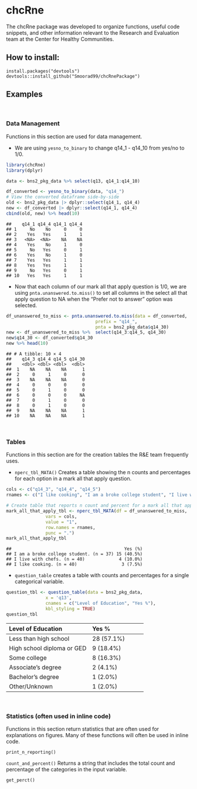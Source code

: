 
# chcRne

The chcRne package was developed to organize functions, useful code
snippets, and other information relevant to the Research and Evaluation
team at the Center for Healthy Communities.

## How to install:

    install.packages("devtools") 
    devtools::install_github("Smoorad99/chcRnePackage")

## Examples

<br/>

### Data Management

Functions in this section are used for data management.

- We are using `yesno_to_binary` to change q14_1 - q14_10 from yes/no to
  1/0.

``` r
library(chcRne)
library(dplyr)

data <- bns2_pkg_data %>% select(q13, q14_1:q14_10)

df_converted <- yesno_to_binary(data, "q14_")
# View the converted dataframe side-by-side
old <- bns2_pkg_data |> dplyr::select(q14_1, q14_4)
new <- df_converted |> dplyr::select(q14_1, q14_4)
cbind(old, new) %>% head(10)
```

    ##    q14_1 q14_4 q14_1 q14_4
    ## 1     No    No     0     0
    ## 2    Yes   Yes     1     1
    ## 3   <NA>  <NA>    NA    NA
    ## 4    Yes    No     1     0
    ## 5     No   Yes     0     1
    ## 6    Yes    No     1     0
    ## 7    Yes   Yes     1     1
    ## 8    Yes   Yes     1     1
    ## 9     No   Yes     0     1
    ## 10   Yes   Yes     1     1

- Now that each column of our mark all that apply question is 1/0, we
  are using `pnta.unanswered.to.miss()` to set all columns in the select
  all that apply question to NA when the “Prefer not to answer” option
  was selected.

``` r
df_unanswered_to_miss <- pnta.unanswered.to.miss(data = df_converted,
                                  prefix = "q14_",
                                  pnta = bns2_pkg_data$q14_30)
new <- df_unanswered_to_miss %>%  select(q14_3:q14_5, q14_30)
new$q14_30 <- df_converted$q14_30
new %>% head(10)
```

    ## # A tibble: 10 × 4
    ##    q14_3 q14_4 q14_5 q14_30
    ##    <dbl> <dbl> <dbl>  <dbl>
    ##  1    NA    NA    NA      1
    ##  2     0     1     0      0
    ##  3    NA    NA    NA      0
    ##  4     0     0     0      0
    ##  5     0     1     0      0
    ##  6     0     0     0     NA
    ##  7     0     1     0      0
    ##  8     0     1     0      0
    ##  9    NA    NA    NA      1
    ## 10    NA    NA    NA      1

<br/>

### Tables

Functions in this section are for the creation tables the R&E team
frequently uses.

- `nperc_tbl_MATA()` Creates a table showing the n counts and
  percentages for each option in a mark all that apply question.

``` r
cols <- c("q14_3", "q14_4", "q14_5")
rnames <- c("I like cooking", "I am a broke college student", "I live with chefs")

# Create table that reports n count and percent for a mark all that apply question
mark_all_that_apply_tbl <- nperc_tbl_MATA(df = df_unanswered_to_miss,
               vars = cols,
               value = "1",
               row.names = rnames,
               punc = ".")
mark_all_that_apply_tbl
```

    ##                                           Yes (%)
    ## I am a broke college student. (n = 37) 15 (40.5%)
    ## I live with chefs. (n = 40)             4 (10.0%)
    ## I like cooking. (n = 40)                 3 (7.5%)

- `question_table` creates a table with counts and percentages for a
  single categorical variable.

``` r
question_tbl <- question_table(data = bns2_pkg_data, 
               x = 'q13', 
               cnames = c("Level of Education", "Yes %"), 
               kbl_styling = TRUE)
question_tbl
```

<table class="table table-striped" style="margin-left: auto; margin-right: auto;">
<thead>
<tr>
<th style="text-align:left;">
Level of Education
</th>
<th style="text-align:left;">
Yes %
</th>
</tr>
</thead>
<tbody>
<tr>
<td style="text-align:left;">
Less than high school
</td>
<td style="text-align:left;width: 3.5cm; ">
28 (57.1%)
</td>
</tr>
<tr>
<td style="text-align:left;">
High school diploma or GED
</td>
<td style="text-align:left;width: 3.5cm; ">
9 (18.4%)
</td>
</tr>
<tr>
<td style="text-align:left;">
Some college
</td>
<td style="text-align:left;width: 3.5cm; ">
8 (16.3%)
</td>
</tr>
<tr>
<td style="text-align:left;">
Associate’s degree
</td>
<td style="text-align:left;width: 3.5cm; ">
2 (4.1%)
</td>
</tr>
<tr>
<td style="text-align:left;">
Bachelor’s degree
</td>
<td style="text-align:left;width: 3.5cm; ">
1 (2.0%)
</td>
</tr>
<tr>
<td style="text-align:left;">
Other/Unknown
</td>
<td style="text-align:left;width: 3.5cm; ">
1 (2.0%)
</td>
</tr>
</tbody>
</table>

<br/>

### Statistics (often used in inline code)

Functions in this section return statistics that are often used for
explanations on figures. Many of these functions will often be used in
inline code.

`print_n_reporting()`

`count_and_percent()` Returns a string that includes the total count and
percentage of the categories in the input variable.

`get_perct()`
